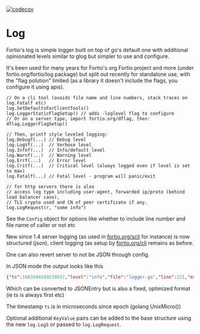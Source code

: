 [![codecov](https://codecov.io/github/fortio/log/branch/main/graph/badge.svg?token=LONYZDFQ7C)](https://codecov.io/github/fortio/log)

# Log

Fortio's log is simple logger built on top of go's default one with
additional opinionated levels similar to glog but simpler to use and configure.

It's been used for many years for Fortio's org Fortio project and more (under fortio.org/fortio/log package) but split out recently for standalone use, with the "flag polution" limited (as a library it doesn't include the flags, you configure it using apis).

```golang
// On a cli tool (avoids file name and line numbers, stack traces on log.Fatalf etc)
log.SetDefaultsForClientTools()
log.LoggerStaticFlagSetup() // adds -loglevel flag to configure
// Or on a server type, import fortio.org/dflag, then:
dflag.LoggerFlagSetup()

// Then, printf style leveled logging:
log.Debugf(...) // Debug level
log.LogVf(...)  // Verbose level
log.Infof(...)  // Info/default level
log.Warnf(...)  // Warning level
log.Errf(...)   // Error level
log.Critf(...)  // Critical level (always logged even if level is set to max)
log.Fatalf(...) // Fatal level - program will panic/exit

// for http servers there is also
// access log type including user-agent, forwarded ip/proto (behind load balancer case),
// TLS crypto used and CN of peer certificate if any.
log.LogRequest(r, "some info")
```

See the `Config` object for options like whether to include line number and file name of caller or not etc

New since 1.4 server logging (as used in [fortio.org/scli](https://pkg.go.dev/fortio.org/scli#ServerMain) for instance) is now structured (json), client logging (as setup by [fortio.org/cli](https://pkg.go.dev/fortio.org/scli#ServerMain) remains as before.

One can also revert server to not be JSON through config.

In JSON mode the output looks like this
```json
{"ts":1683504169239557,"level":"info","file":"logger.go","line":221,"msg":"Log level is now 1 Verbose (was 2 Info"}
```
Which can be converted to JSONEntry but is also a fixed, optimized format (ie ts is always first etc)

The timestamp `ts` is in microseconds since epoch (golang UnixMicro())

Optional additional `KeyValue` pairs can be added to the base structure using the new `log.LogS` or passed to `log.LogRequest`.
